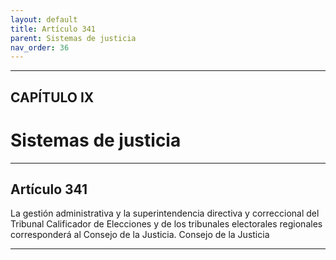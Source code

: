 ```yaml
---
layout: default
title: Artículo 341
parent: Sistemas de justicia
nav_order: 36
---
```


---

## CAPÍTULO IX
# Sistemas de justicia

---

## Artículo 341

La gestión administrativa y la superintendencia directiva y correccional del Tribunal Calificador de Elecciones y de los tribunales electorales regionales corresponderá al Consejo de la Justicia.
Consejo de la Justicia

---